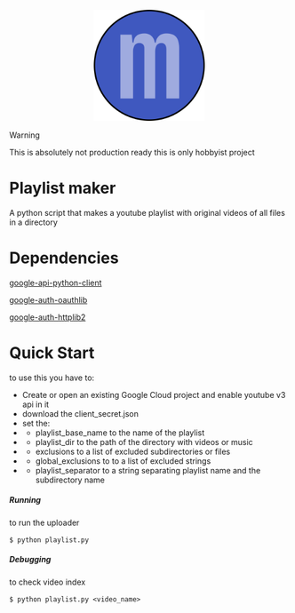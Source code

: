 <p align="center">
<img src="logo.png" alt="drawing" width="200"/>
</p>

> [!WARNING]
> This is absolutely not production ready this is only hobbyist project

# Playlist maker

A python script that makes a youtube playlist with original videos of all files in a directory

# Dependencies

[google-api-python-client](https://pypi.org/project/google-api-python-client/)

[google-auth-oauthlib](https://pypi.org/project/google-auth-oauthlib/)

[google-auth-httplib2](https://pypi.org/project/google-auth-httplib2/)

# Quick Start

to use this you have to:
- Create or open an existing Google Cloud project and enable youtube v3 api in it
- download the client_secret.json
- set the:
- - playlist_base_name to the name of the playlist
- - playlist_dir to the path of the directory with videos or music
- - exclusions to a list of excluded subdirectories or files
- - global_exclusions to to a list of excluded strings
- - playlist_separator to a string separating playlist name and the subdirectory name
  
##### Running

to run the uploader
```console
$ python playlist.py
```
##### Debugging

to check video index
```console
$ python playlist.py <video_name>
```